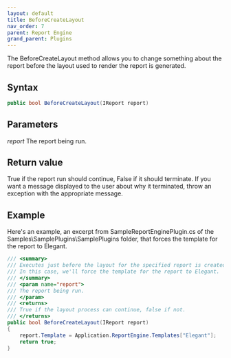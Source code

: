 ```yaml
---
layout: default
title: BeforeCreateLayout
nav_order: 7
parent: Report Engine
grand_parent: Plugins
---
```


The BeforeCreateLayout method allows you to change something about the report before the layout used to render the report is generated.

## Syntax
```csharp
public bool BeforeCreateLayout(IReport report)
```

## Parameters
*report*
The report being run.

## Return value
True if the report run should continue, False if it should terminate. If you want a message displayed to the user about why it terminated, throw an exception with the appropriate message.

## Example
Here's an example, an excerpt from SampleReportEnginePlugin.cs of the Samples\SamplePlugins\SamplePlugins folder, that forces the template for the report to Elegant.

```csharp
/// <summary>
/// Executes just before the layout for the specified report is created.
/// In this case, we'll force the template for the report to Elegant.
/// </summary>
/// <param name="report">
/// The report being run.
/// </param>
/// <returns>
/// True if the layout process can continue, false if not.
/// </returns>
public bool BeforeCreateLayout(IReport report)
{
    report.Template = Application.ReportEngine.Templates["Elegant"];
    return true;
}
```
